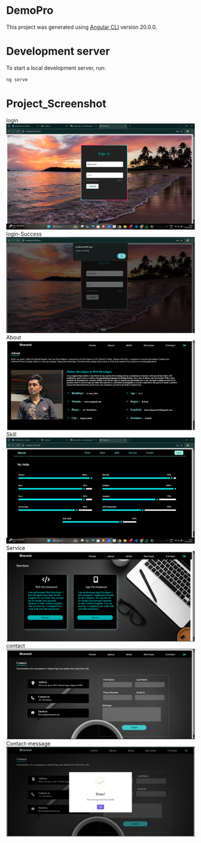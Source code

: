 # DemoPro

This project was generated using [Angular CLI](https://github.com/angular/angular-cli) version 20.0.0.

# Development server

To start a local development server, run:

```bash
ng serve
```

# Project_Screenshot

login
![image alt](https://github.com/bhaveshkapade199/Angular_project/blob/af4b2bbfe1be449b0e34dcfc5d5445b290bd1471/login.png)
login-Success
![image_alt](https://github.com/bhaveshkapade199/Angular_project/blob/2905dd999c29db5c265e7e256cf1bc49f474d2ff/Login-Success.png)
About
![image_alt](https://github.com/bhaveshkapade199/Angular_project/blob/52e5f7b4a1d8232ade5ddf4e78751987a8365882/About.png)
Skill
![image_alt](https://github.com/bhaveshkapade199/Angular_project/blob/52e5f7b4a1d8232ade5ddf4e78751987a8365882/Skill.png)
Service
![image_alt](https://github.com/bhaveshkapade199/Angular_project/blob/935f2d0163ac91a67c923aa1a3933b5f6d573b8c/Service.png)
contact
![image_alt](https://github.com/bhaveshkapade199/Angular_project/blob/935f2d0163ac91a67c923aa1a3933b5f6d573b8c/Contact.png)
Contact-message
![image_alt](https://github.com/bhaveshkapade199/Angular_project/blob/1f6bf75a2739cb5d49653320289c6988f2c0ecd6/Success-message.png)

